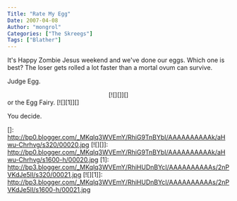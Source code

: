```yaml
---
Title: "Rate My Egg"
Date: 2007-04-08
Author: "mongrol"
Categories: ["The Skreegs"]
Tags: ["Blather"]
---
```


It's Happy Zombie Jesus weekend and we've done our eggs. Which one is
best? The loser gets rolled a lot faster than a mortal ovum can survive.

Judge Egg.

<div style="text-align:center;">
[![][]][]

</div>
<div style="text-align:left;">
or the Egg Fairy.  
[![][1]][]

<p>
You decide.

</div>

  []: http://bp0.blogger.com/_MKqlq3WVEmY/RhiG9TnBYbI/AAAAAAAAAAk/aHwu-Chrhvg/s320/00020.jpg
  [![][]]: http://bp0.blogger.com/_MKqlq3WVEmY/RhiG9TnBYbI/AAAAAAAAAAk/aHwu-Chrhvg/s1600-h/00020.jpg
  [1]: http://bp3.blogger.com/_MKqlq3WVEmY/RhiHUDnBYcI/AAAAAAAAAAs/2nPVKdJe5lI/s320/00021.jpg
  [![][1]]: http://bp3.blogger.com/_MKqlq3WVEmY/RhiHUDnBYcI/AAAAAAAAAAs/2nPVKdJe5lI/s1600-h/00021.jpg
